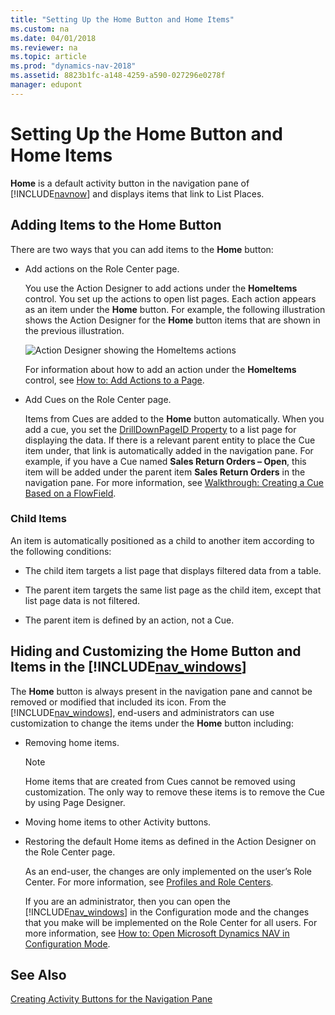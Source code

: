 ```yaml
---
title: "Setting Up the Home Button and Home Items"
ms.custom: na
ms.date: 04/01/2018
ms.reviewer: na
ms.topic: article
ms.prod: "dynamics-nav-2018"
ms.assetid: 8823b1fc-a148-4259-a590-027296e0278f
manager: edupont
---
```

# Setting Up the Home Button and Home Items

**Home** is a default activity button in the navigation pane of [!INCLUDE[navnow](includes/navnow_md.md)] and displays items that link to List Places.  
  
## Adding Items to the Home Button

There are two ways that you can add items to the **Home** button:  

- Add actions on the Role Center page.  

     You use the Action Designer to add actions under the **HomeItems** control. You set up the actions to open list pages. Each action appears as an item under the **Home** button. For example, the following illustration shows the Action Designer for the **Home** button items that are shown in the previous illustration.  

     ![Action Designer showing the HomeItems actions](media/NAVRTCHomeItemsActionDesigner.PNG "NAVRTCHomeItemsActionDesigner")  

     For information about how to add an action under the **HomeItems** control, see [How to: Add Actions to a Page](How-to--Add-Actions-to-a-Page.md).  

- Add Cues on the Role Center page.  

     Items from Cues are added to the **Home** button automatically. When you add a cue, you set the [DrillDownPageID Property](DrillDownPageID-Property.md) to a list page for displaying the data. If there is a relevant parent entity to place the Cue item under, that link is automatically added in the navigation pane. For example, if you have a Cue named **Sales Return Orders – Open**, this item will be added under the parent item **Sales Return Orders** in the navigation pane. For more information, see [Walkthrough: Creating a Cue Based on a FlowField](Walkthrough--Creating-a-Cue-Based-on-a-FlowField.md).  

### Child Items

An item is automatically positioned as a child to another item according to the following conditions:  

- The child item targets a list page that displays filtered data from a table.  

- The parent item targets the same list page as the child item, except that list page data is not filtered.  

- The parent item is defined by an action, not a Cue.  

## Hiding and Customizing the Home Button and Items in the [!INCLUDE[nav_windows](includes/nav_windows_md.md)]

The **Home** button is always present in the navigation pane and cannot be removed or modified that included its icon. From the [!INCLUDE[nav_windows](includes/nav_windows_md.md)], end-users and administrators can use customization to change the items under the **Home** button including:  
  
- Removing home items.  
  
  > [!NOTE]  
  > Home items that are created from Cues cannot be removed using customization. The only way to remove these items is to remove the Cue by using Page Designer.  
  
- Moving home items to other Activity buttons.  
  
- Restoring the default Home items as defined in the Action Designer on the Role Center page.  
  
  As an end-user, the changes are only implemented on the user’s Role Center. For more information, see [Profiles and Role Centers](Profiles-and-Role-Centers.md).  
  
  If you are an administrator, then you can open the [!INCLUDE[nav_windows](includes/nav_windows_md.md)] in the Configuration mode and the changes that you make will be implemented on the Role Center for all users. For more information, see [How to: Open Microsoft Dynamics NAV in Configuration Mode](how-to-open-microsoft-dynamics-nav-in-configuration-mode.md).  
  
## See Also

[Creating Activity Buttons for the Navigation Pane](Creating-Activity-Buttons-for-the-Navigation-Pane.md)  
